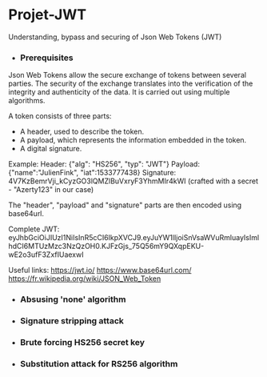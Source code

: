 # Projet-JWT
Understanding, bypass and securing of Json Web Tokens (JWT)

* ### Prerequisites
Json Web Tokens allow the secure exchange of tokens between several parties. The security of the exchange translates into the verification of the integrity and authenticity of the data. It is carried out using multiple algorithms.

A token consists of three parts:
- A header, used to describe the token.
- A payload, which represents the information embedded in the token.
- A digital signature.

Example:
Header: {"alg": "HS256", "typ": "JWT"}
Payload: {"name":"JulienFink", "iat":1533777438}
Signature: 4V7KzBemrVji_kCyzGO3lQMZlBuVxryF3YhmMIr4kWI (crafted with a secret - "Azerty123" in our case)

The "header", "payload" and "signature" parts are then encoded using base64url.

Complete JWT: eyJhbGciOiJIUzI1NiIsInR5cCI6IkpXVCJ9.eyJuYW1lIjoiSnVsaWVuRmluayIsImlhdCI6MTUzMzc3NzQzOH0.KJFzGjs_75Q56mY9QXqpEKU-wE2o3ufF3ZxfIUaexwI

Useful links:
https://jwt.io/
https://www.base64url.com/
https://fr.wikipedia.org/wiki/JSON_Web_Token

* ### Absusing 'none' algorithm

* ### Signature stripping attack

* ### Brute forcing HS256 secret key

* ### Substitution attack for RS256 algorithm
